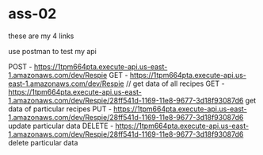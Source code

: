 # ass-02
these are my 4 links 
 
 use postman to test my api

POST - https://1tpm664pta.execute-api.us-east-1.amazonaws.com/dev/Respie
  GET - https://1tpm664pta.execute-api.us-east-1.amazonaws.com/dev/Respie // get data of all recipes
  GET - https://1tpm664pta.execute-api.us-east-1.amazonaws.com/dev/Respie/28ff541d-1169-11e8-9677-3d18f93087d6 get data of particular recipes
  PUT - https://1tpm664pta.execute-api.us-east-1.amazonaws.com/dev/Respie/28ff541d-1169-11e8-9677-3d18f93087d6 update particular data
  DELETE - https://1tpm664pta.execute-api.us-east-1.amazonaws.com/dev/Respie/28ff541d-1169-11e8-9677-3d18f93087d6 delete particular data
  
  
  
